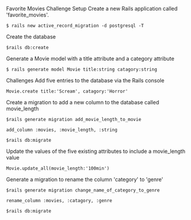 Favorite Movies Challenge
Setup
Create a new Rails application called 'favorite_movies'.

```
$ rails new active_record_migration -d postgresql -T
```

Create the database

```
$rails db:create
```

Generate a Movie model with a title attribute and a category attribute

```
$ rails generate model Movie title:string catagory:string
```

Challenges
Add five entries to the database via the Rails console

```
Movie.create title:'Scream', catagory:'Horror'
```

Create a migration to add a new column to the database called movie_length

```
$rails generate migration add_movie_length_to_movie

add_column :movies, :movie_length, :string

$rails db:migrate
```

Update the values of the five existing attributes to include a movie_length value

```
Movie.update_all(movie_length:'100min')

```

Generate a migration to rename the column 'category' to 'genre'

```
$rails generate migration change_name_of_category_to_genre

rename_column :movies, :catagory, :genre

$rails db:migrate
```
